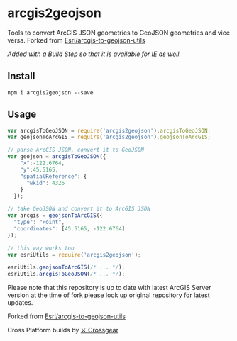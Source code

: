 # arcgis2geojson

Tools to convert ArcGIS JSON geometries to GeoJSON geometries and vice versa.
Forked from [Esri/arcgis-to-geojson-utils](https://github.com/Esri/arcgis-to-geojson-utils)

_Added with a Build Step so that it is available for IE as well_

## Install

```
npm i arcgis2geojson --save
```

## Usage

```js
var arcgisToGeoJSON = require('arcgis2geojson').arcgisToGeoJSON;
var geojsonToArcGIS = require('arcgis2geojson').geojsonToArcGIS;

// parse ArcGIS JSON, convert it to GeoJSON
var geojson = arcgisToGeoJSON({
    "x":-122.6764,
    "y":45.5165,
    "spatialReference": {
      "wkid": 4326
    }
  });

// take GeoJSON and convert it to ArcGIS JSON
var arcgis = geojsonToArcGIS({
  "type": "Point",
  "coordinates": [45.5165, -122.6764]
});
```

```js
// this way works too
var esriUtils = require('arcgis2geojson');

esriUtils.geojsonToArcGIS(/* ... */);
esriUtils.arcgisToGeoJSON(/* ... */);
```

Please note that this repository is up to date with latest ArcGIS Server version at the time of fork please look up original repository for latest updates.

Forked from [Esri/arcgis-to-geojson-utils](https://github.com/Esri/arcgis-to-geojson-utils)

Cross Platform builds by [⚔️ Crossgear](https://github.com/rajatsharma305/crossgear)
